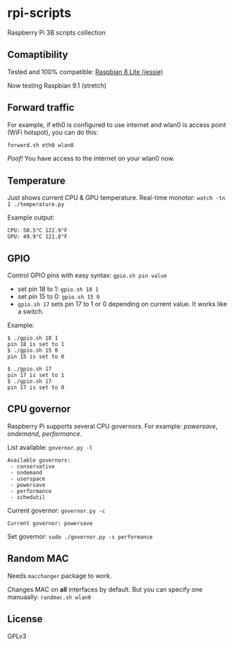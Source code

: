 # rpi-scripts

Raspberry Pi 3B scripts collection

## Comaptibility

Tested and 100% compatible: [Raspbian 8 Lite (jessie)](http://downloads.raspberrypi.org/raspbian_lite/images/raspbian_lite-2017-07-05/)

Now testing Raspbian 9.1 (stretch)

## Forward traffic

For example, if eth0 is configured to use internet and wlan0 is access point (WiFi hotspot), you can do this:

```bash
forward.sh eth0 wlan0
```

*Poof!* You have access to the internet on your wlan0 now.

## Temperature

Just shows current CPU & GPU temperature. Real-time monotor: `watch -tn 1 ./temperature.py`

Example output:

```
CPU: 50.5°C 122.9°F
GPU: 49.9°C 121.8°F
```

## GPIO

Control GPIO pins with easy syntax: `gpio.sh pin value`

- set pin 18 to 1: `gpio.sh 18 1`
- set pin 15 to 0: `gpio.sh 15 0` 
- `gpio.sh 17` sets pin 17 to 1 or 0 depending on current value. It works like a switch.

Example:
```
$ ./gpio.sh 18 1
pin 18 is set to 1
$ ./gpio.sh 15 0
pin 15 is set to 0

$ ./gpio.sh 17
pin 17 is set to 1
$ ./gpio.sh 17
pin 17 is set to 0
```

## CPU governor

Raspberry Pi supports several CPU governors. For example: _powersave_, _ondemand_, _performance_.

List available: `governor.py -l`

```
Available governors:
 - conservative
 - ondemand
 - userspace
 - powersave
 - performance
 - schedutil
```

Current governor: `governor.py -c`

```
Current governor: powersave
```

Set governor: `sudo ./governor.py -s performance`

## Random MAC

Needs `macchanger` package to work.

Changes MAC on **all** interfaces by default. But you can specify one manuaally: `randmac.sh wlan0`

## License

GPLv3

